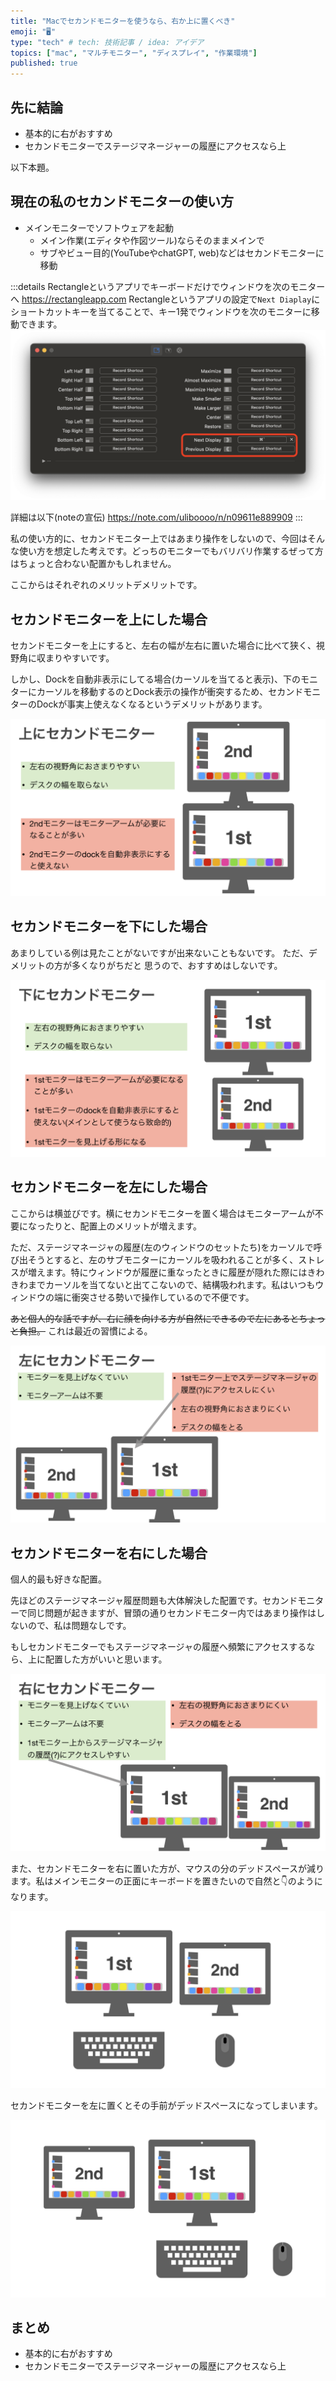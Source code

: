 ```yaml
---
title: "Macでセカンドモニターを使うなら、右か上に置くべき"
emoji: "🖥️"
type: "tech" # tech: 技術記事 / idea: アイデア
topics: ["mac", "マルチモニター", "ディスプレイ", "作業環境"]
published: true 
---
```


## 先に結論

- 基本的に右がおすすめ
- セカンドモニターでステージマネージャーの履歴にアクセスなら上

以下本題。

## 現在の私のセカンドモニターの使い方

- メインモニターでソフトウェアを起動
  - メイン作業(エディタや作図ツール)ならそのままメインで
  - サブやビュー目的(YouTubeやchatGPT, web)などはセカンドモニターに移動
  
:::details Rectangleというアプリでキーボードだけでウィンドウを次のモニターへ
https://rectangleapp.com
Rectangleというアプリの設定で`Next Diaplay`にショートカットキーを当てることで、キー1発でウィンドウを次のモニターに移動できます。
![](/images/mac_secand_monitor/rec.png)

詳細は以下(noteの宣伝)
https://note.com/uliboooo/n/n09611e889909
:::

私の使い方的に、セカンドモニター上ではあまり操作をしないので、今回はそんな使い方を想定した考えです。どっちのモニターでもバリバリ作業するぜって方はちょっと合わない配置かもしれません。

ここからはそれぞれのメリットデメリットです。

## セカンドモニターを上にした場合

セカンドモニターを上にすると、左右の幅が左右に置いた場合に比べて狭く、視野角に収まりやすいです。

しかし、Dockを自動非表示にしてる場合(カーソルを当てると表示)、下のモニターにカーソルを移動するのとDock表示の操作が衝突するため、セカンドモニターのDockが事実上使えなくなるというデメリットがあります。

![](/images/mac_secand_monitor/top.png)

## セカンドモニターを下にした場合

あまりしている例は見たことがないですが出来ないこともないです。
ただ、デメリットの方が多くなりがちだと 思うので、おすすめはしないです。

![](/images/mac_secand_monitor/under.png)

## セカンドモニターを左にした場合

ここからは横並びです。横にセカンドモニターを置く場合はモニターアームが不要になったりと、配置上のメリットが増えます。

ただ、ステージマネージャの履歴(左のウィンドウのセットたち)をカーソルで呼び出そうとすると、左のサブモニターにカーソルを吸われることが多く、ストレスが増えます。特にウィンドウが履歴に重なったときに履歴が隠れた際にはきわきわまでカーソルを当てないと出てこないので、結構吸われます。私はいつもウィンドウの端に衝突させる勢いで操作しているので不便です。

~~あと個人的な話ですが、右に顔を向ける方が自然にできるので左にあるとちょっと負担。~~
これは最近の習慣による。

![](/images/mac_secand_monitor/left.png)

## セカンドモニターを右にした場合

個人的最も好きな配置。

先ほどのステージマネージャ履歴問題も大体解決した配置です。セカンドモニターで同じ問題が起きますが、冒頭の通りセカンドモニター内ではあまり操作はしないので、私は問題なしです。

もしセカンドモニターでもステージマネージャの履歴へ頻繁にアクセスするなら、上に配置した方がいいと思います。

![](/images/mac_secand_monitor/right.png)

また、セカンドモニターを右に置いた方が、マウスの分のデッドスペースが減ります。私はメインモニターの正面にキーボードを置きたいので自然と👇のようになります。

![](/images/mac_secand_monitor/right_pros.png)

セカンドモニターを左に置くとその手前がデッドスペースになってしまいます。

![](/images/mac_secand_monitor/left_cons.png)

## まとめ

- 基本的に右がおすすめ
- セカンドモニターでステージマネージャーの履歴にアクセスなら上
